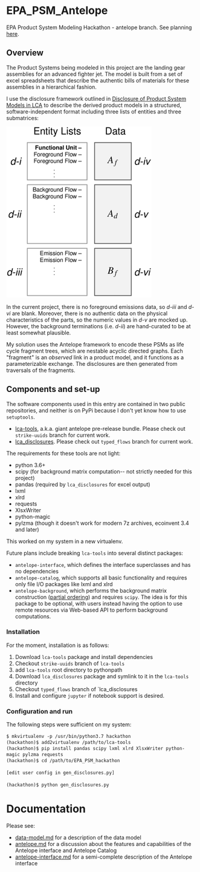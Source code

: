 # EPA_PSM_Antelope

EPA Product System Modeling Hackathon - antelope branch.  See planning [here](plan.md).

## Overview

The Product Systems being modeled in this project are the landing gear assemblies for an advanced fighter jet.  The model is built from a set of excel spreadsheets that describe the authentic bills of materials for these assemblies in a hierarchical fashion.

I use the disclosure framework outlined in [Disclosure of Product System Models in LCA](https://doi.org/10.1111/jiec.12810) to describe the derived product models in a structured, software-independent format including three lists of entities and three submatrices:

<img alt="Graphical depiction of an LCA disclosure" src="jie-disclosure_fig3.png" width=384>

In the current project, there is no foreground emissions data, so *d-iii* and *d-vi* are blank. Moreover, there is no authentic data on the physical characteristics of the parts, so the numeric values in *d-v* are mocked up.  However, the background terminations (i.e. *d-ii*) are hand-curated to be at least somewhat plausible.

My solution uses the Antelope framework to encode these PSMs as life cycle fragment trees, which are nestable acyclic directed graphs. Each "fragment" is an _observed_ link in a product model, and it functions as a parameterizable exchange.  The disclosures are then generated from traversals of the fragments.

## Components and set-up

The software components used in this entry are contained in two public repositories, and neither is on PyPi because I don't yet know how to use `setuptools`.

 * [lca-tools](https://github.com/bkuczenski/lca-tools), a.k.a. giant antelope pre-release bundle. Please check out `strike-uuids` branch for current work.
 * [lca_disclosures](https://github.com/pjamesjoyce/lca_disclosures). Please check out `typed_flows` branch for current work.

The requirements for these tools are not light:

 - python 3.6+
 - scipy (for background matrix computation-- not strictly needed for this project)
 - pandas (required by `lca_disclosures` for excel output)
 - lxml
 - xlrd
 - requests
 - XlsxWriter
 - python-magic
 - pylzma (though it doesn't work for modern 7z archives, ecoinvent 3.4 and later)

This worked on my system in a new virtualenv.

Future plans include breaking `lca-tools` into several distinct packages:

 - `antelope-interface`, which defines the interface superclasses and has no dependencies
 - `antelope-catalog`, which supports all basic functionality and requires only file I/O packages like lxml and xlrd
 - `antelope-background`, which performs the background matrix construction ([partial ordering](https://doi.org/10.1007/s11367-015-0972-x)) and requires `scipy`. The idea is for this package to be optional, with users instead having the option to use remote resources via Web-based API to perform background computations.

### Installation

For the moment, installation is as follows:

 1. Download `lca-tools` package and install dependencies
 1. Checkout `strike-uuids` branch of `lca-tools`
 1. add `lca-tools` root directory to pythonpath
 1. Download `lca_disclosures` package and symlink to it in the `lca-tools` directory
 1. Checkout `typed_flows` branch of `lca_disclosures
 1. Install and configure `jupyter` if notebook support is desired.

### Configuration and run

The following steps were sufficient on my system:

    $ mkvirtualenv -p /usr/bin/python3.7 hackathon
    (hackathon)$ add2virtualenv /path/to/lca-tools
    (hackathon)$ pip install pandas scipy lxml xlrd XlsxWriter python-magic pylzma requests
    (hackathon)$ cd /path/to/EPA_PSM_hackathon

    [edit user config in gen_disclosures.py]

    (hackathon)$ python gen_disclosures.py

# Documentation

Please see:
 * [data-model.md](data-model.md) for a description of the data model
 * [antelope.md](antelope.md) for a discussion about the features and capabilities of the Antelope interface and Antelope Catalog
 * [antelope-interface.md](antelope-interface.md) for a semi-complete description of the Antelope interface
